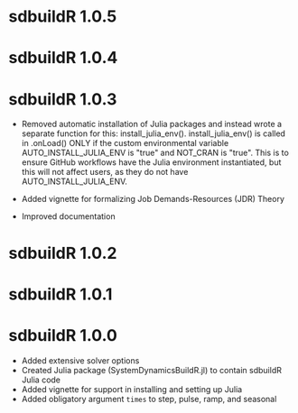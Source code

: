 # sdbuildR 1.0.5

# sdbuildR 1.0.4

# sdbuildR 1.0.3

* Removed automatic installation of Julia packages and instead wrote a separate function for this: install_julia_env(). install_julia_env() is called in .onLoad() ONLY if the custom environmental variable AUTO_INSTALL_JULIA_ENV is "true" and NOT_CRAN is "true". This is to ensure GitHub workflows have the Julia environment instantiated, but this will not affect users, as they do not have AUTO_INSTALL_JULIA_ENV.

* Added vignette for formalizing Job Demands-Resources (JDR) Theory 

* Improved documentation

# sdbuildR 1.0.2

# sdbuildR 1.0.1

# sdbuildR 1.0.0

* Added extensive solver options
* Created Julia package (SystemDynamicsBuildR.jl) to contain sdbuildR Julia code
* Added vignette for support in installing and setting up Julia
* Added obligatory argument `times` to step, pulse, ramp, and seasonal

